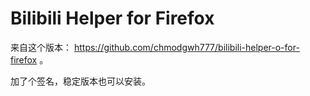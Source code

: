 # Bilibili Helper for Firefox

来自这个版本： https://github.com/chmodgwh777/bilibili-helper-o-for-firefox 。

加了个签名，稳定版本也可以安装。
